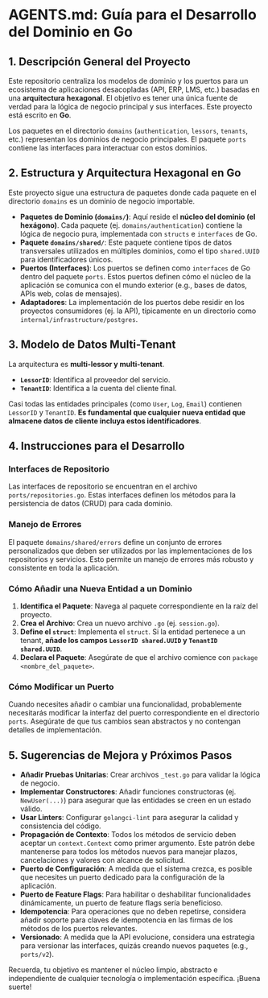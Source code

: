 # AGENTS.md: Guía para el Desarrollo del Dominio en Go

## 1. Descripción General del Proyecto

Este repositorio centraliza los modelos de dominio y los puertos para un ecosistema de aplicaciones desacopladas (API, ERP, LMS, etc.) basadas en una **arquitectura hexagonal**. El objetivo es tener una única fuente de verdad para la lógica de negocio principal y sus interfaces. Este proyecto está escrito en **Go**.

Los paquetes en el directorio `domains` (`authentication`, `lessors`, `tenants`, etc.) representan los dominios de negocio principales. El paquete `ports` contiene las interfaces para interactuar con estos dominios.

## 2. Estructura y Arquitectura Hexagonal en Go

Este proyecto sigue una estructura de paquetes donde cada paquete en el directorio `domains` es un dominio de negocio importable.

-   **Paquetes de Dominio (`domains/`)**: Aquí reside el **núcleo del dominio (el hexágono)**. Cada paquete (ej. `domains/authentication`) contiene la lógica de negocio pura, implementada con `structs` e `interfaces` de Go.
-   **Paquete `domains/shared/`**: Este paquete contiene tipos de datos transversales utilizados en múltiples dominios, como el tipo `shared.UUID` para identificadores únicos.
-   **Puertos (Interfaces)**: Los puertos se definen como `interfaces` de Go dentro del paquete `ports`. Estos puertos definen cómo el núcleo de la aplicación se comunica con el mundo exterior (e.g., bases de datos, APIs web, colas de mensajes).
-   **Adaptadores**: La implementación de los puertos debe residir en los proyectos consumidores (ej. la API), típicamente en un directorio como `internal/infrastructure/postgres`.

## 3. Modelo de Datos Multi-Tenant

La arquitectura es **multi-lessor y multi-tenant**.

-   **`LessorID`**: Identifica al proveedor del servicio.
-   **`TenantID`**: Identifica a la cuenta del cliente final.

Casi todas las entidades principales (como `User`, `Log`, `Email`) contienen `LessorID` y `TenantID`. **Es fundamental que cualquier nueva entidad que almacene datos de cliente incluya estos identificadores**.

## 4. Instrucciones para el Desarrollo

### Interfaces de Repositorio

Las interfaces de repositorio se encuentran en el archivo `ports/repositories.go`. Estas interfaces definen los métodos para la persistencia de datos (CRUD) para cada dominio.

### Manejo de Errores

El paquete `domains/shared/errors` define un conjunto de errores personalizados que deben ser utilizados por las implementaciones de los repositorios y servicios. Esto permite un manejo de errores más robusto y consistente en toda la aplicación.

### Cómo Añadir una Nueva Entidad a un Dominio

1.  **Identifica el Paquete**: Navega al paquete correspondiente en la raíz del proyecto.
2.  **Crea el Archivo**: Crea un nuevo archivo `.go` (ej. `session.go`).
3.  **Define el `struct`**: Implementa el `struct`. Si la entidad pertenece a un tenant, **añade los campos `LessorID shared.UUID` y `TenantID shared.UUID`**.
4.  **Declara el Paquete**: Asegúrate de que el archivo comience con `package <nombre_del_paquete>`.

### Cómo Modificar un Puerto

Cuando necesites añadir o cambiar una funcionalidad, probablemente necesitarás modificar la interfaz del puerto correspondiente en el directorio `ports`. Asegúrate de que tus cambios sean abstractos y no contengan detalles de implementación.

## 5. Sugerencias de Mejora y Próximos Pasos

-   **Añadir Pruebas Unitarias**: Crear archivos `_test.go` para validar la lógica de negocio.
-   **Implementar Constructores**: Añadir funciones constructoras (ej. `NewUser(...)`) para asegurar que las entidades se creen en un estado válido.
-   **Usar Linters**: Configurar `golangci-lint` para asegurar la calidad y consistencia del código.
-   **Propagación de Contexto**: Todos los métodos de servicio deben aceptar un `context.Context` como primer argumento. Este patrón debe mantenerse para todos los métodos nuevos para manejar plazos, cancelaciones y valores con alcance de solicitud.
-   **Puerto de Configuración**: A medida que el sistema crezca, es posible que necesites un puerto dedicado para la configuración de la aplicación.
-   **Puerto de Feature Flags**: Para habilitar o deshabilitar funcionalidades dinámicamente, un puerto de feature flags sería beneficioso.
-   **Idempotencia**: Para operaciones que no deben repetirse, considera añadir soporte para claves de idempotencia en las firmas de los métodos de los puertos relevantes.
-   **Versionado**: A medida que la API evolucione, considera una estrategia para versionar las interfaces, quizás creando nuevos paquetes (e.g., `ports/v2`).

Recuerda, tu objetivo es mantener el núcleo limpio, abstracto e independiente de cualquier tecnología o implementación específica. ¡Buena suerte!